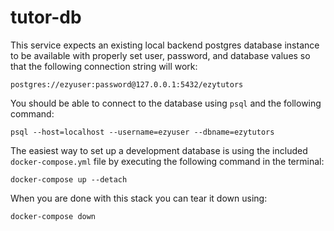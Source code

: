 # tutor-db

This service expects an existing local backend postgres database instance to
be available with properly set user, password, and database values so that
the following connection string will work:

```
postgres://ezyuser:password@127.0.0.1:5432/ezytutors
```

You should be able to connect to the database using `psql` and the following
command:

```console
psql --host=localhost --username=ezyuser --dbname=ezytutors
```

The easiest way to set up a development database is using the included
`docker-compose.yml` file by executing the following command in the terminal:

```console
docker-compose up --detach
```

When you are done with this stack you can tear it down using:

```console
docker-compose down
```